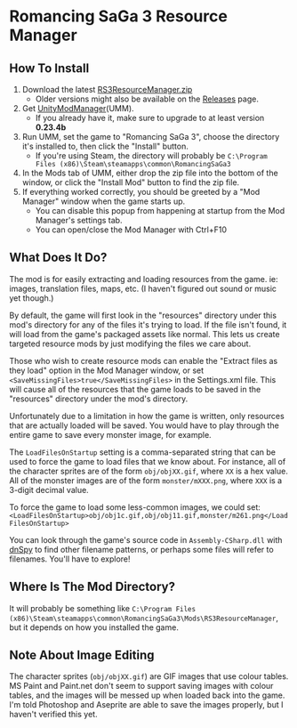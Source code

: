 # Romancing SaGa 3 Resource Manager

## How To Install

1. Download the latest [RS3ResourceManager.zip](https://github.com/rcfox/RS3ResourceManager/releases/latest/download/RS3ResourceManager.zip)
    * Older versions might also be available on the [Releases](https://github.com/rcfox/RS3ResourceManager/releases) page.
2. Get [UnityModManager](https://www.nexusmods.com/site/mods/21/)(UMM).
    * If you already have it, make sure to upgrade to at least version **0.23.4b**
3. Run UMM, set the game to "Romancing SaGa 3", choose the directory it's installed to, then click the "Install" button.
    * If you're using Steam, the directory will probably be `C:\Program Files (x86)\Steam\steamapps\common\RomancingSaGa3`
4. In the Mods tab of UMM, either drop the zip file into the bottom of the window, or click the "Install Mod" button to find the zip file.
5. If everything worked correctly, you should be greeted by a "Mod Manager" window when the game starts up.
    * You can disable this popup from happening at startup from the Mod Manager's settings tab.
    * You can open/close the Mod Manager with Ctrl+F10

## What Does It Do?

The mod is for easily extracting and loading resources from the game. ie: images, translation files, maps, etc. (I haven't figured out sound or music yet though.)

By default, the game will first look in the "resources" directory under this mod's directory for any of the files it's trying to load.
If the file isn't found, it will load from the game's packaged assets like normal. This lets us create targeted resource mods by just modifying the files we care about.

Those who wish to create resource mods can enable the "Extract files as they load" option in the Mod Manager window,
or set `<SaveMissingFiles>true</SaveMissingFiles>` in the Settings.xml file.
This will cause all of the resources that the game loads to be saved in the "resources" directory under the mod's directory.

Unfortunately due to a limitation in how the game is written, only resources that are actually loaded will be saved.
You would have to play through the entire game to save every monster image, for example.

The `LoadFilesOnStartup` setting is a comma-separated string that can be used to force the game to load files that we know about.
For instance, all of the character sprites are of the form `obj/objXX.gif`, where `XX` is a hex value.
All of the monster images are of the form `monster/mXXX.png`, where `XXX` is a 3-digit decimal value.

To force the game to load some less-common images, we could set:
`<LoadFilesOnStartup>obj/obj1c.gif,obj/obj11.gif,monster/m261.png</LoadFilesOnStartup>`

You can look through the game's source code in `Assembly-CSharp.dll` with [dnSpy](https://github.com/dnSpy/dnSpy) to find other filename patterns, or perhaps some files will refer to filenames. You'll have to explore!

## Where Is The Mod Directory?

It will probably be something like `C:\Program Files (x86)\Steam\steamapps\common\RomancingSaGa3\Mods\RS3ResourceManager`, but it depends on how you installed the game.

## Note About Image Editing

The character sprites (`obj/objXX.gif`) are GIF images that use colour tables. MS Paint and Paint.net don't seem to support saving images with colour tables,
and the images will be messed up when loaded back into the game. I'm told Photoshop and Aseprite are able to save the images properly, but I haven't verified this yet.
